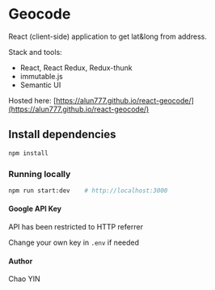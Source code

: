 # Geocode

React (client-side) application to get lat&long from address.

Stack and tools: 

-  React, React Redux, Redux-thunk
-  immutable.js
-  Semantic UI

Hosted here: [https://alun777.github.io/react-geocode/](https://alun777.github.io/react-geocode/)

## Install dependencies

```bash
npm install
```

### Running locally

```bash
npm run start:dev    # http://localhost:3000
```

#### Google API Key

API has been restricted to HTTP referrer

Change your own key in `.env` if needed

#### Author
Chao YIN
